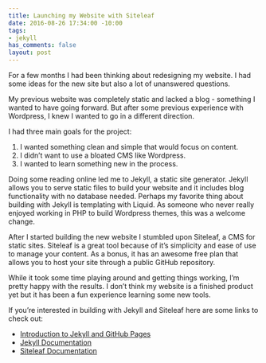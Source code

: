 ```yaml
---
title: Launching my Website with Siteleaf
date: 2016-08-26 17:34:00 -10:00
tags:
- jekyll
has_comments: false
layout: post
---
```


For a few months I had been thinking about redesigning my website. I had some ideas for the new site but also a lot of unanswered questions.

My previous website was completely static and lacked a blog - something I wanted to have going forward. But after some previous experience with Wordpress, I knew I wanted to go in a different direction.

I had three main goals for the project:

1. I wanted something clean and simple that would focus on content.
2. I didn’t want to use a bloated CMS like Wordpress.
3. I wanted to learn something new in the process.

Doing some reading online led me to Jekyll, a static site generator. Jekyll allows you to serve static files to build your website and it includes blog functionality with no database needed. Perhaps my favorite thing about building with Jekyll is templating with Liquid. As someone who never really enjoyed working in PHP to build Wordpress themes, this was a welcome change.

After I started building the new website I stumbled upon Siteleaf, a CMS for static sites. Siteleaf is a great tool because of it’s simplicity and ease of use to manage your content. As a bonus, it has an awesome free plan that allows you to host your site through a public GitHub repository.

While it took some time playing around and getting things working, I’m pretty happy with the results. I don’t think my website is a finished product yet but it has been a fun experience learning some new tools.

If you’re interested in building with Jekyll and Siteleaf here are some links to check out:

* [Introduction to Jekyll and GitHub Pages](https://developmentseed.org/blog/2011/09/09/jekyll-github-pages/)
* [Jekyll Documentation](jekyllrb.com)
* [Siteleaf Documentation](http://learn.siteleaf.com/)